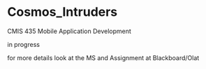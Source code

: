 # Cosmos_Intruders
CMIS 435 Mobile Application Development

in progress 

for more details look at the MS and Assignment at Blackboard/Olat 

